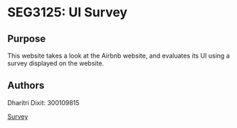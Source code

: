 # SEG3125: UI Survey

## Purpose
This website takes a look at the Airbnb website, and evaluates its UI using a survey displayed on the website. 

## Authors
Dharitri Dixit: 300109815

[Survey](dhari001.github.io)

